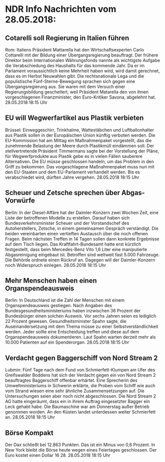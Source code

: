 # NDR Info Nachrichten vom 28.05.2018:


## Cotarelli soll Regierung in Italien führen
Rom:	Italiens Präsident Mattarella hat den Wirtschaftsexperten Carlo Cottarelli mit der Bildung einer Übergangsregierung beauftragt. Der frühere Direktor beim Internationalen Währungsfonds nannte als wichtigste Aufgabe die Verabschiedung des Haushalts für das kommende Jahr. Da er im Parlament voraussichtlich keine Mehrheit haben wird, wird damit gerechnet, dass es im Herbst Neuwahlen gibt. Die rechtsnationale Lega und die populistische Fünf-Sterne-Bewegung sprachen sich gegen eine Übergangsregierung aus. Sie waren mit dem Versuch einer Regierungsbildung gescheitert, weil Präsident Matarella den von ihnen vorgeschlagenen Finanzminister, den Euro-Kritiker Savona, abgelehnt hat. 28.05.2018 18:15 Uhr 

## EU will Wegwerfartikel aus Plastik verbieten
Brüssel:		Einweggeschirr, Trinkhalme, Wattestäbchen und Luftballonhalter aus Plastik sollen in der Europäischen Union künftig verboten werden. Die EU-Kommission hat am Mittag ein Maßnahmenpaket vorgestellt, das die zunehmende Belastung der Meere durch Plastikmüll eindämmen soll. Der stellvertretende Präsident Timmermans sagte bei der Vorstellung der Pläne, für Wegwerfprodukte aus Plastik gebe es in vielen Fällen sauberere Alternativen. Die EU müsse geschlossen handeln, um das Problem in den Griff zu bekommen. Das vorgeschlagene Maßnahmenpaket muss nun mit den EU-Staaten und dem EU-Parlament verhandelt werden. Bis es verabschiedet wird, dürften Jahre vergehen. 28.05.2018 18:15 Uhr 

## Scheuer und Zetsche sprechen über Abgas-Vorwürfe
Berlin: In der Diesel-Affäre hat der Daimler-Konzern zwei Wochen Zeit, eine Liste der betroffenen Modelle zu erstellen. Darauf haben sich Bundesverkehrsminister Scheuer und der Vorstandschef des Autoherstellers, Zetsche, in einem gemeinsamen Gespräch verständigt. Die beiden vereinbarten einen vertieften Austausch über die noch offenen Fragen. Beim nächsten Treffen in 14 Tagen sollen dann konkrete Ergebnisse auf dem Tisch liegen. Das Kraftfahrt-Bundesamt hatte erst kürzlich festgestellt, dass beim Mercedes-Benz Vito 1,6 Liter eine manipulierte Abgasreinigung eingebaut ist. Betroffen sind weltweit fast 5.000 Fahrzeuge. Die Behörde ordnete einen Rückruf an. Dagegen will der Daimler-Konzern noch Widerspruch einlegen. 28.05.2018 18:15 Uhr 

## Mehr Menschen haben einen Organspendeausweis
Berlin: In Deutschland ist die Zahl der Menschen mit einem Organspendeausweis gestiegen. Nach Angaben des Bundesgesundheitsministeriums haben inzwischen 36 Prozent der Bundesbürger einen solchen Ausweis. Vor sechs Jahren seien es lediglich 22 Prozent gewesen. Gesundheitsminister Spahn sagte, die Auseinandersetzung mit dem Thema müsse zu einer Selbstverständlichkeit werden. Jeder sollte eine Entscheidung treffen und diese auf dem Organspendeausweis dokumentieren. Laut Spahn warten derzeit mehr als 10.000 Patienten auf ein Spenderorgan. 28.05.2018 18:15 Uhr 

## Verdacht gegen Baggerschiff von Nord Stream 2
Lubmin: Fünf Tage nach dem Fund von Schmierfett-Klumpen am Ufer des Greifswalder Boddens hat sich der Verdacht gegen ein von Nord Stream 2 beauftragtes Baggerschiff offenbar erhärtet. Eine Sprecherin des Umweltministeriums in Schwerin erklärte, die Proben vom Schiff wie auch vom Strand wiesen eine sehr ähnliche Zusammensetzungen auf. Die Untersuchungen seien aber noch nicht abgeschlossen. Die Nord Stream 2 AG hatte eingeräumt, dass ein in ihrem Auftrag eingesetzter Bagger ein Leck gehabt habe. Die Baumaschine war am Donnerstag außer Betrieb genommen worden. An den Küsten landet unterdessen weiter Schmierfett an. 28.05.2018 18:15 Uhr 

## Börse Kompakt
Der Dax schließt bei 12.863 Punkten. Das ist ein Minus von 0,6 Prozent. In New York bleibt die Börse heute wegen eines Feiertages geschlossen. Der Euro kostet einen Dollar 16 28. 28.05.2018 18:15 Uhr 
